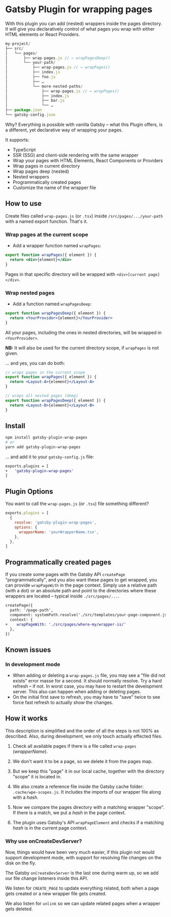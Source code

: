 # Gatsby Plugin for wrapping pages

With this plugin you can add (nested) wrappers inside the pages directory. It will give you declaratively control of what pages you wrap with either HTML elements or React Providers.

```js
my-project/
├── src/
│   └── pages/
│       ├── wrap-pages.js // ← wrapPagesDeep()
│       └── your-path/
│           ├── wrap-pages.js // ← wrapPages()
│           ├── index.js
│           ├── foo.js
│           ├── …
│           └── more-nested-paths/
│               ├── wrap-pages.js // ← wrapPages()
│               ├── index.js
│               ├── bar.js
│               └── …
├── package.json
└── gatsby-config.json
```

Why? Everything is possible with vanilla Gatsby – what this Plugin offers, is a different, yet declarative way of wrapping your pages.

It supports:

- TypeScript
- SSR (SSG) and client-side rendering with the same wrapper
- Wrap your pages with HTML Elements, React Components or Providers
- Wrap pages in current directory
- Wrap pages deep (nested)
- Nested wrappers
- Programmatically created pages
- Customize the name of the wrapper file

## How to use

Create files called `wrap-pages.js` (or `.tsx`) inside `/src/pages/.../your-path` with a named export function. That's it.

### Wrap pages at the current scope

- Add a wrapper function named `wrapPages`:

```jsx
export function wrapPages({ element }) {
  return <div>{element}</div>
}
```

Pages in that specific directory will be wrapped with `<div>[current page]</div>`.

### Wrap nested pages

- Add a function named `wrapPagesDeep`:

```jsx
export function wrapPagesDeep({ element }) {
  return <YourProvider>{element}</YourProvider>
}
```

All your pages, including the ones in nested directories, will be wrapped in `<YourProvider>`.

**NB:** It will also be used for the current directory scope, if `wrapPages` is not given.

... and yes, you can do both:

```jsx
// wraps pages in the current scope
export function wrapPages({ element }) {
  return <Layout-A>{element}</Layout-A>
}

// wraps all nested pages (deep)
export function wrapPagesDeep({ element }) {
  return <Layout-B>{element}</Layout-B>
}
```

## Install

```bash
npm install gatsby-plugin-wrap-pages
# or
yarn add gatsby-plugin-wrap-pages
```

… and add it to your `gatsby-config.js` file:

```diff
exports.plugins = [
+	'gatsby-plugin-wrap-pages'
]
```

## Plugin Options

You want to call the `wrap-pages.js` (or `.tsx`) file something different?

```cjs
exports.plugins = [
  {
    resolve: 'gatsby-plugin-wrap-pages',
    options: {
      wrapperName: 'yourWrapperName.tsx',
    },
  },
]
```

## Programmatically created pages

If you create some pages with the Gatsby API `createPage` "programmatically", and you also want these pages to get wrapped, you can provide `wrapPageWith` in the page context. Simply use a relative path (with a dot) or an absolute path and point to the directories where these wrappers are located – typical inside `./src/pages/...`.

```diff
createPage({
  path: '/page-path',
  component: systemPath.resolve('./src/templates/your-page-component.js'),
  context: {
+    wrapPageWith: './src/pages/where-my/wrapper-is/'
  },
})
```

## Known issues

### In development mode

- When adding or deleting a `wrap-pages.js` file, you may see a "file did not exists" error masse for a second. It should normally resolve. Try a hard refresh – if not. In worst case, you may have to restart the development server. This also can happen when adding or deleting pages.
- On the initial first save to refresh, you may have to "save" twice to see force fast refresh to actually show the changes.

## How it works

This description is simplified and the order of all the steps is not 100% as described. Also, during development, we only touch actually effected files.

1. Check all available pages if there is a file called `wrap-pages` (_wrapperName_).

2. We don't want it to be a page, so we delete it from the pages map.

3. But we keep this "page" it in our local cache, together with the directory "scope" it is located in.

4. We also create a reference file inside the Gatsby cache folder: `.cache/wpe-scopes.js`. It includes the imports of our wrapper file along with a _hash_.

5. Now we compare the pages directory with a matching wrapper "scope". If there is a match, we put a _hash_ in the page context.

6. The plugin uses Gatsby's API `wrapPageElement` and checks if a matching _hash_ is in the current page context.

### Why use onCreateDevServer?

Now, things would have been very much easier, if this plugin not would support development mode, with support for resolving file changes on the disk on the fly.

The Gatsby `onCreateDevServer` is the last one during warm up, so we add our file change listeners inside this API.

We listen for `CREATE_PAGE` to update everything related, both when a page gets created or a new wrapper file gets created.

We also listen for `unlink` so we can update related pages when a wrapper gets deleted.
